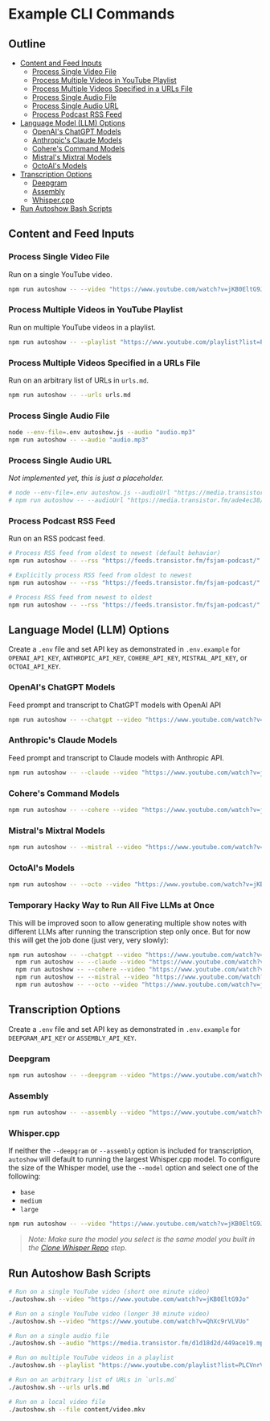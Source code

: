 # Example CLI Commands

## Outline

- [Content and Feed Inputs](#content-and-feed-inputs)
  - [Process Single Video File](#process-single-video-file)
  - [Process Multiple Videos in YouTube Playlist](#process-multiple-videos-in-youtube-playlist)
  - [Process Multiple Videos Specified in a URLs File](#process-multiple-videos-specified-in-a-urls-file)
  - [Process Single Audio File](#process-single-audio-file)
  - [Process Single Audio URL](#process-single-audio-url)
  - [Process Podcast RSS Feed](#process-podcast-rss-feed)
- [Language Model (LLM) Options](#language-model-llm-options)
  - [OpenAI's ChatGPT Models](#openais-chatgpt-models)
  - [Anthropic's Claude Models](#anthropics-claude-models)
  - [Cohere's Command Models](#coheres-command-models)
  - [Mistral's Mixtral Models](#mistrals-mixtral-models)
  - [OctoAI's Models](#octoais-models)
- [Transcription Options](#transcription-options)
  - [Deepgram](#deepgram)
  - [Assembly](#assembly)
  - [Whisper.cpp](#whispercpp)
- [Run Autoshow Bash Scripts](#run-autoshow-bash-scripts)

## Content and Feed Inputs

### Process Single Video File

Run on a single YouTube video.

```bash
npm run autoshow -- --video "https://www.youtube.com/watch?v=jKB0EltG9Jo"
```

### Process Multiple Videos in YouTube Playlist

Run on multiple YouTube videos in a playlist.

```bash
npm run autoshow -- --playlist "https://www.youtube.com/playlist?list=PLCVnrVv4KhXMh4DQBigyvHSRTf2CSj129"
```

### Process Multiple Videos Specified in a URLs File

Run on an arbitrary list of URLs in `urls.md`.

```bash
npm run autoshow -- --urls urls.md
```

### Process Single Audio File

```bash
node --env-file=.env autoshow.js --audio "audio.mp3"
npm run autoshow -- --audio "audio.mp3"
```

### Process Single Audio URL

_Not implemented yet, this is just a placeholder._

```bash
# node --env-file=.env autoshow.js --audioUrl "https://media.transistor.fm/ade4ec38/cdf2e8ef.mp3"
# npm run autoshow -- --audioUrl "https://media.transistor.fm/ade4ec38/cdf2e8ef.mp3"
```

### Process Podcast RSS Feed

Run on an RSS podcast feed.

```bash
# Process RSS feed from oldest to newest (default behavior)
npm run autoshow -- --rss "https://feeds.transistor.fm/fsjam-podcast/"

# Explicitly process RSS feed from oldest to newest
npm run autoshow -- --rss "https://feeds.transistor.fm/fsjam-podcast/" --oldest

# Process RSS feed from newest to oldest
npm run autoshow -- --rss "https://feeds.transistor.fm/fsjam-podcast/" --newest
```

## Language Model (LLM) Options

Create a `.env` file and set API key as demonstrated in `.env.example` for `OPENAI_API_KEY`, `ANTHROPIC_API_KEY`, `COHERE_API_KEY`, `MISTRAL_API_KEY`, or `OCTOAI_API_KEY`.

### OpenAI's ChatGPT Models

Feed prompt and transcript to ChatGPT models with OpenAI API

```bash
npm run autoshow -- --chatgpt --video "https://www.youtube.com/watch?v=jKB0EltG9Jo"
```

### Anthropic's Claude Models

Feed prompt and transcript to Claude models with Anthropic API.

```bash
npm run autoshow -- --claude --video "https://www.youtube.com/watch?v=jKB0EltG9Jo"
```

### Cohere's Command Models

```bash
npm run autoshow -- --cohere --video "https://www.youtube.com/watch?v=jKB0EltG9Jo"
```

### Mistral's Mixtral Models

```bash
npm run autoshow -- --mistral --video "https://www.youtube.com/watch?v=jKB0EltG9Jo"
```

### OctoAI's Models

```bash
npm run autoshow -- --octo --video "https://www.youtube.com/watch?v=jKB0EltG9Jo"
```

### Temporary Hacky Way to Run All Five LLMs at Once

This will be improved soon to allow generating multiple show notes with different LLMs after running the transcription step only once. But for now this will get the job done (just very, very slowly):

```bash
npm run autoshow -- --chatgpt --video "https://www.youtube.com/watch?v=jKB0EltG9Jo" && rm content/2023-09-10-jKB0EltG9Jo.md && \
  npm run autoshow -- --claude --video "https://www.youtube.com/watch?v=jKB0EltG9Jo" && rm content/2023-09-10-jKB0EltG9Jo.md && \
  npm run autoshow -- --cohere --video "https://www.youtube.com/watch?v=jKB0EltG9Jo" && rm content/2023-09-10-jKB0EltG9Jo.md && \
  npm run autoshow -- --mistral --video "https://www.youtube.com/watch?v=jKB0EltG9Jo" && rm content/2023-09-10-jKB0EltG9Jo.md && \
  npm run autoshow -- --octo --video "https://www.youtube.com/watch?v=jKB0EltG9Jo" && rm content/2023-09-10-jKB0EltG9Jo.md
```

## Transcription Options

Create a `.env` file and set API key as demonstrated in `.env.example` for `DEEPGRAM_API_KEY` or `ASSEMBLY_API_KEY`.

### Deepgram

```bash
npm run autoshow -- --deepgram --video "https://www.youtube.com/watch?v=jKB0EltG9Jo"
```

### Assembly

```bash
npm run autoshow -- --assembly --video "https://www.youtube.com/watch?v=jKB0EltG9Jo"
```

### Whisper.cpp

If neither the `--deepgram` or `--assembly` option is included for transcription, `autoshow` will default to running the largest Whisper.cpp model. To configure the size of the Whisper model, use the `--model` option and select one of the following:

- `base`
- `medium`
- `large`

```bash
npm run autoshow -- --video "https://www.youtube.com/watch?v=jKB0EltG9Jo" --model base
```

> _Note: Make sure the model you select is the same model you built in the [Clone Whisper Repo](#clone-whisper-repo) step._

## Run Autoshow Bash Scripts

```bash
# Run on a single YouTube video (short one minute video)
./autoshow.sh --video "https://www.youtube.com/watch?v=jKB0EltG9Jo"

# Run on a single YouTube video (longer 30 minute video)
./autoshow.sh --video "https://www.youtube.com/watch?v=QhXc9rVLVUo"

# Run on a single audio file
./autoshow.sh --audio "https://media.transistor.fm/d1d18d2d/449ace19.mp3"

# Run on multiple YouTube videos in a playlist
./autoshow.sh --playlist "https://www.youtube.com/playlist?list=PLCVnrVv4KhXMh4DQBigyvHSRTf2CSj129"

# Run on an arbitrary list of URLs in `urls.md`
./autoshow.sh --urls urls.md

# Run on a local video file
./autoshow.sh --file content/video.mkv
```